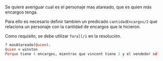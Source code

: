 Se quiere averiguar cual es el personaje mas atareado, que es quien más encargos tenga. 

Para ello es necesario definir tambien un predicado `cantidadEncargos/2` que relaciona un personaje con la cantidad de encargos que le hicieron. 

Como requisito, se debe utilizar `forall/1` en la resolución.

```prolog
? masAtareado(Quien).
Quien = winston
Porque tiene 4 encargos, mientras que vincent tiene 2 y el vendedor sólo 1.
```

